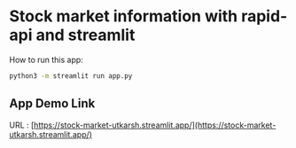 # Stock market information with rapid-api and streamlit

How to run this app:

~~~bash
python3 -m streamlit run app.py
~~~

## App Demo Link

URL : [https://stock-market-utkarsh.streamlit.app/](https://stock-market-utkarsh.streamlit.app/)